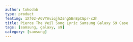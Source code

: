 ```yaml
---
author: tokodab
type: product
featimg: 1Xf02-A6VYAviqjhZsng5Bn8pCGpr-c2h
title: Pierce The Veil Song Lyric Samsung Galaxy S9 Case
tags: [samsung, galaxy, s9]
category: [samsung]
---
```

